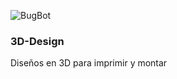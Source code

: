 ![BugBot](https://github.com/fgcoca/3D-Design/blob/master/Images/08_BugBot.png) 

### **3D-Design**

Diseños en 3D para imprimir y montar



